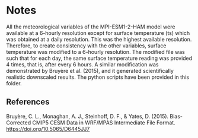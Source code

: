 # Notes
All the meteorological variables of the MPI-ESM1-2-HAM model were available at a 6-hourly resolution except for surface temperature (ts) which was obtained at a daily resolution. This was the highest available resolution. Therefore, to create consistency with the other variables, surface temperature was modified to a 6-hourly resolution. The modified file was such that for each day, the same surface temperature reading was provided 4 times, that is, after every 6 hours. A similar modification was demonstrated by Bruyère et al. (2015), and it generated scientifically realistic downscaled results. The python scripts have been provided in this folder.

## References
Bruyère, C. L., Monaghan, A. J., Steinhoff, D. F., & Yates, D. (2015). Bias-Corrected CMIP5 CESM Data in WRF/MPAS Intermediate File Format. https://doi.org/10.5065/D6445JJ7
